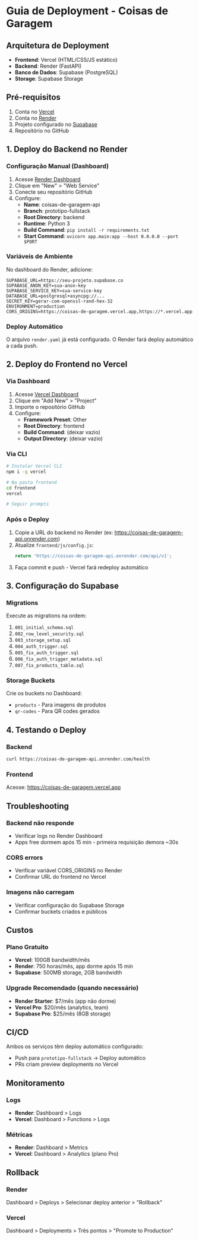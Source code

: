 # Guia de Deployment - Coisas de Garagem

## Arquitetura de Deployment

- **Frontend**: Vercel (HTML/CSS/JS estático)
- **Backend**: Render (FastAPI)
- **Banco de Dados**: Supabase (PostgreSQL)
- **Storage**: Supabase Storage

## Pré-requisitos

1. Conta no [Vercel](https://vercel.com)
2. Conta no [Render](https://render.com)
3. Projeto configurado no [Supabase](https://supabase.com)
4. Repositório no GitHub

## 1. Deploy do Backend no Render

### Configuração Manual (Dashboard)

1. Acesse [Render Dashboard](https://dashboard.render.com)
2. Clique em "New" > "Web Service"
3. Conecte seu repositório GitHub
4. Configure:
   - **Name**: coisas-de-garagem-api
   - **Branch**: prototipo-fullstack
   - **Root Directory**: backend
   - **Runtime**: Python 3
   - **Build Command**: `pip install -r requirements.txt`
   - **Start Command**: `uvicorn app.main:app --host 0.0.0.0 --port $PORT`

### Variáveis de Ambiente

No dashboard do Render, adicione:

```env
SUPABASE_URL=https://seu-projeto.supabase.co
SUPABASE_ANON_KEY=sua-anon-key
SUPABASE_SERVICE_KEY=sua-service-key
DATABASE_URL=postgresql+asyncpg://...
SECRET_KEY=gerar-com-openssl-rand-hex-32
ENVIRONMENT=production
CORS_ORIGINS=https://coisas-de-garagem.vercel.app,https://*.vercel.app
```

### Deploy Automático

O arquivo `render.yaml` já está configurado. O Render fará deploy automático a cada push.

## 2. Deploy do Frontend no Vercel

### Via Dashboard

1. Acesse [Vercel Dashboard](https://vercel.com/dashboard)
2. Clique em "Add New" > "Project"
3. Importe o repositório GitHub
4. Configure:
   - **Framework Preset**: Other
   - **Root Directory**: frontend
   - **Build Command**: (deixar vazio)
   - **Output Directory**: (deixar vazio)

### Via CLI

```bash
# Instalar Vercel CLI
npm i -g vercel

# Na pasta frontend
cd frontend
vercel

# Seguir prompts
```

### Após o Deploy

1. Copie a URL do backend no Render (ex: https://coisas-de-garagem-api.onrender.com)
2. Atualize `frontend/js/config.js`:
   ```javascript
   return 'https://coisas-de-garagem-api.onrender.com/api/v1';
   ```
3. Faça commit e push - Vercel fará redeploy automático

## 3. Configuração do Supabase

### Migrations

Execute as migrations na ordem:
1. `001_initial_schema.sql`
2. `002_row_level_security.sql`
3. `003_storage_setup.sql`
4. `004_auth_trigger.sql`
5. `005_fix_auth_trigger.sql`
6. `006_fix_auth_trigger_metadata.sql`
7. `007_fix_products_table.sql`

### Storage Buckets

Crie os buckets no Dashboard:
- `products` - Para imagens de produtos
- `qr-codes` - Para QR codes gerados

## 4. Testando o Deploy

### Backend
```bash
curl https://coisas-de-garagem-api.onrender.com/health
```

### Frontend
Acesse: https://coisas-de-garagem.vercel.app

## Troubleshooting

### Backend não responde
- Verificar logs no Render Dashboard
- Apps free dormem após 15 min - primeira requisição demora ~30s

### CORS errors
- Verificar variável CORS_ORIGINS no Render
- Confirmar URL do frontend no Vercel

### Imagens não carregam
- Verificar configuração do Supabase Storage
- Confirmar buckets criados e públicos

## Custos

### Plano Gratuito
- **Vercel**: 100GB bandwidth/mês
- **Render**: 750 horas/mês, app dorme após 15 min
- **Supabase**: 500MB storage, 2GB bandwidth

### Upgrade Recomendado (quando necessário)
- **Render Starter**: $7/mês (app não dorme)
- **Vercel Pro**: $20/mês (analytics, team)
- **Supabase Pro**: $25/mês (8GB storage)

## CI/CD

Ambos os serviços têm deploy automático configurado:
- Push para `prototipo-fullstack` → Deploy automático
- PRs criam preview deployments no Vercel

## Monitoramento

### Logs
- **Render**: Dashboard > Logs
- **Vercel**: Dashboard > Functions > Logs

### Métricas
- **Render**: Dashboard > Metrics
- **Vercel**: Dashboard > Analytics (plano Pro)

## Rollback

### Render
Dashboard > Deploys > Selecionar deploy anterior > "Rollback"

### Vercel
Dashboard > Deployments > Três pontos > "Promote to Production"